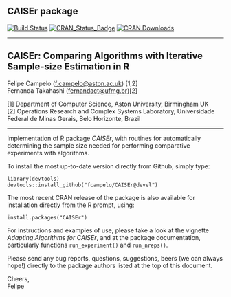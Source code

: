 ## CAISEr package
[![Build Status](https://api.travis-ci.org/fcampelo/CAISEr.png)](https://travis-ci.org/fcampelo/CAISEr) [![CRAN_Status_Badge](https://www.r-pkg.org/badges/version/CAISEr)](https://CRAN.R-project.org/package=CAISEr)
[![CRAN Downloads](https://cranlogs.r-pkg.org/badges/CAISEr)](https://CRAN.R-project.org/package=CAISEr)

***

## CAISEr: Comparing Algorithms with Iterative Sample-size Estimation in R
Felipe Campelo ([f.campelo@aston.ac.uk](mailto:f.campelo@aston.ac.uk)) [1,2]  
Fernanda Takahashi ([fernandact@ufmg.br](mailto:fernandact@ufmg.br))[2]

[1] Department of Computer Science, Aston University, Birmingham UK  
[2] Operations Research and Complex Systems Laboratory, Universidade Federal de Minas Gerais, Belo Horizonte, Brazil  

***

Implementation of R package _CAISEr_, with routines for automatically 
determining the sample size needed for performing comparative experiments with 
algorithms.

To install the most up-to-date version directly from Github, simply type:

```
library(devtools)
devtools::install_github("fcampelo/CAISEr@devel")
```

The most recent CRAN release of the package is also available for installation directly 
from the R prompt, using:

```
install.packages("CAISEr")
```

For instructions and examples of use, please take a look at the vignette 
_Adapting Algorithms for CAISEr_, and at the package documentation, particularly 
functions `run_experiment()` and `run_nreps()`.

Please send any bug reports, questions, suggestions, beers (we can always hope!) directly to the package authors listed at the top of this document.

Cheers,  
Felipe
